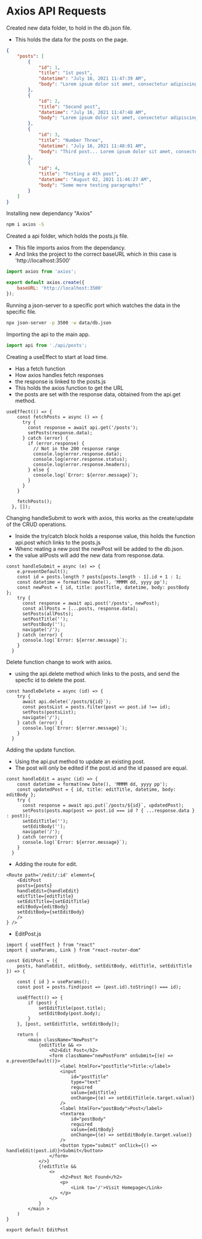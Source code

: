 # Axios API Requests

Created new data folder, to hold in the db.json file.
- This holds the data for the posts on the page.
```JSON
{
    "posts": [
        {
            "id": 1,
            "title": "1st post",
            "datetime": "July 16, 2021 11:47:39 AM",
            "body": "Lorem ipsum dolor sit amet, consectetur adipiscing elit, sed do eiusmod tempor incididunt ut labore et dolore magna aliqua. Ut enim ad minim veniam, quis nostrud exercitation ullamco laboris nisi ut aliquip ex ea commodo consequat. Duis aute irure dolor in reprehenderit in voluptate velit esse cillum dolore eu fugiat nulla pariatur. Excepteur sint occaecat cupidatat non proident, sunt in culpa qui officia deserunt mollit anim id est laborum."
        },
        {
            "id": 2,
            "title": "Second post",
            "datetime": "July 16, 2021 11:47:48 AM",
            "body": "Lorem ipsum dolor sit amet, consectetur adipiscing elit, sed do eiusmod tempor incididunt ut labore et dolore magna aliqua. Ut enim ad minim veniam, quis nostrud exercitation ullamco laboris nisi ut aliquip ex ea commodo consequat. Duis aute irure dolor in reprehenderit in voluptate velit esse cillum dolore eu fugiat nulla pariatur. Excepteur sint occaecat cupidatat non proident, sunt in culpa qui officia deserunt mollit anim id est laborum. two"
        },
        {
            "id": 3,
            "title": "Number Three",
            "datetime": "July 16, 2021 11:48:01 AM",
            "body": "Third post... Lorem ipsum dolor sit amet, consectetur adipiscing elit, sed do eiusmod tempor incididunt ut labore et dolore magna aliqua. Ut enim ad minim veniam, quis nostrud exercitation ullamco laboris nisi ut aliquip ex ea commodo consequat. Duis aute irure dolor in reprehenderit in voluptate velit esse cillum dolore eu fugiat nulla pariatur. Excepteur sint occaecat cupidatat non proident, sunt in culpa qui officia deserunt mollit anim id est laborum."
        },
        {
            "id": 4,
            "title": "Testing a 4th post",
            "datetime": "August 02, 2021 11:46:27 AM",
            "body": "Some more testing paragraphs!"
        }
    ]
}
```

Installing new dependancy "Axios"
```BASH
npm i axios -S
```

Created a api folder, which holds the posts.js file.
- This file imports axios from the dependancy.
- And links the project to the correct baseURL which in this case is 'http://localhost:3500'
```js
import axios from 'axios';

export default axios.create({
    baseURL: 'http://localhost:3500'
});
```

Running a json-server to a specific port which watches the data in the specific file.
```BASH
npx json-server -p 3500 -w data/db.json
```

Importing the api to the main app.
```jsx
import api from './api/posts';
```

Creating a useEffect to start at load time.
- Has a fetch function
- How axios handles fetch responses
- the response is linked to the posts.js
- This holds the axios function to get the URL
- the posts are set with the response data, obtained from the api.get method.
```JSX
useEffect(() => {
    const fetchPosts = async () => {
      try {
        const response = await api.get('/posts');
        setPosts(response.data);
      } catch (error) {
        if (error.response) {
          // Not in the 200 response range
          console.log(error.response.data);
          console.log(error.response.status);
          console.log(error.response.headers);
        } else {
          console.log(`Error: ${error.message}`);
        }
      }
    }

    fetchPosts();
  }, []);
```
Changing handleSubmit to work with axios, this works as the create/update of the CRUD operations.
- Inside the try/catch block holds a response value, this holds the function api.post which links to the posts.js
- Whenc reating a new post the newPost will be added to the db.json.
- the value allPosts will add the new data from response.data.
```JSX
const handleSubmit = async (e) => {
    e.preventDefault();
    const id = posts.length ? posts[posts.length - 1].id + 1 : 1;
    const datetime = format(new Date(), 'MMMM dd, yyyy pp');
    const newPost = { id, title: postTitle, datetime, body: postBody };
    try {
      const response = await api.post('/posts', newPost);
      const allPosts = [...posts, response.data];
      setPosts(allPosts);
      setPostTitle('');
      setPostBody('');
      navigate('/');
    } catch (error) {
      console.log(`Error: ${error.message}`);
    }
  }
```

Delete function change to work with axios.
- using the api.delete method which links to the posts, and send the specfic id to delete the post.
```JSX
const handleDelete = async (id) => {
    try {
      await api.delete(`/posts/${id}`);
      const postsList = posts.filter(post => post.id !== id);
      setPosts(postsList);
      navigate('/');
    } catch (error) {
      console.log(`Error: ${error.message}`);
    }
  }
```

Adding the update function.
- Using the api.put method to update an existing post.
- The post will only be edited if the post.id and the id passed are equal.
```JSX
const handleEdit = async (id) => {
    const datetime = format(new Date(), 'MMMM dd, yyyy pp');
    const updatedPost = { id, title: editTitle, datetime, body: editBody };
    try {
      const response = await api.put(`/posts/${id}`, updatedPost);
      setPosts(posts.map(post => post.id === id ? { ...response.data } : post));
      setEditTitle('');
      setEditBody('');
      navigate('/');
    } catch (error) {
      console.log(`Error: ${error.message}`);
    }
  }
```
- Adding the route for edit.
```JSX
<Route path='/edit/:id' element={
    <EditPost
    posts={posts}
    handleEdit={handleEdit}
    editTitle={editTitle}
    setEditTitle={setEditTitle}
    editBody={editBody}
    setEditBody={setEditBody}
    />
} />
```
- EditPost.js
```JSX
import { useEffect } from "react"
import { useParams, Link } from "react-router-dom"

const EditPost = ({
    posts, handleEdit, editBody, setEditBody, editTitle, setEditTitle
}) => {

    const { id } = useParams();
    const post = posts.find(post => (post.id).toString() === id);

    useEffect(() => {
        if (post) {
            setEditTitle(post.title);
            setEditBody(post.body);
        }
    }, [post, setEditTitle, setEditBody]);

    return (
        <main className="NewPost">
            {editTitle && <>
                <h2>Edit Post</h2>
                <form className="newPostForm" onSubmit={(e) => e.preventDefault()}>
                    <label htmlFor="postTitle">Title:</label>
                    <input
                        id="postTitle"
                        type="text"
                        required
                        value={editTitle}
                        onChange={(e) => setEditTitle(e.target.value)}
                    />
                    <label htmlFor="postBody">Post</label>
                    <textarea
                        id="postBody"
                        required
                        value={editBody}
                        onChange={(e) => setEditBody(e.target.value)}
                    />
                    <button type="submit" onClick={() => handleEdit(post.id)}>Submit</button>
                </form>
            </>}
            {!editTitle &&
                <>
                    <h2>Post Not Found</h2>
                    <p>
                        <Link to='/'>Visit Homepage</Link>
                    </p>
                </>
            }
        </main >
    )
}

export default EditPost
```